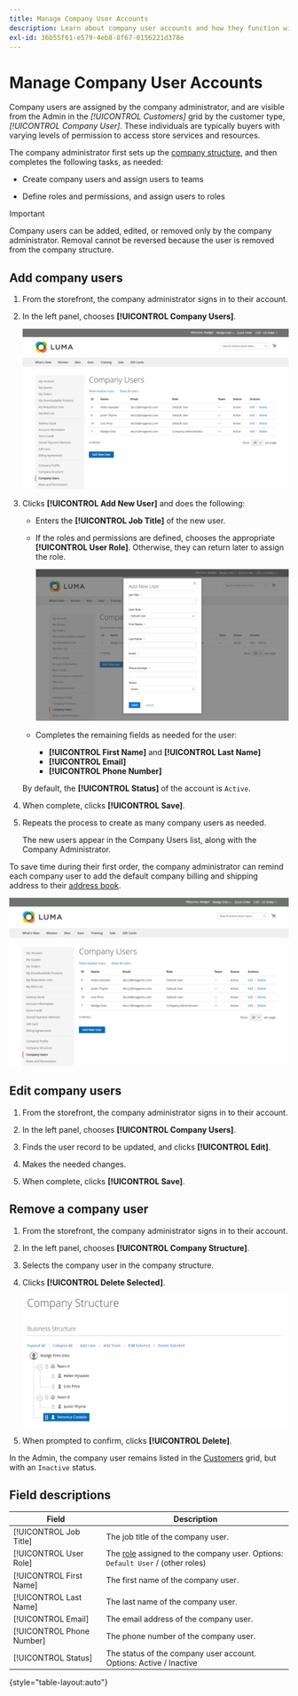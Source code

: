```yaml
---
title: Manage Company User Accounts
description: Learn about company user accounts and how they function within the associated company account.
exl-id: 36b55f61-e579-4eb8-8f67-0156221d378e
---
```

# Manage Company User Accounts

Company users are assigned by the company administrator, and are visible from the Admin in the _[!UICONTROL Customers]_ grid by the customer type, _[!UICONTROL Company User]_. These individuals are typically buyers with varying levels of permission to access store services and resources.

The company administrator first sets up the [company structure](account-company-structure.md), and then completes the following tasks, as needed:

- Create company users and assign users to teams

- Define roles and permissions, and assign users to roles

>[!IMPORTANT]
>
>Company users can be added, edited, or removed only by the company administrator. Removal cannot be reversed because the user is removed from the company structure.

## Add company users

1. From the storefront, the company administrator signs in to their account.

1. In the left panel, chooses **[!UICONTROL Company Users]**.

   ![Company Users](./assets/company-users-list-storefront.png)<!-- zoom -->

1. Clicks **[!UICONTROL Add New User]** and does the following:

   - Enters the **[!UICONTROL Job Title]** of the new user.

   - If the roles and permissions are defined, chooses the appropriate **[!UICONTROL User Role]**. Otherwise, they can return later to assign the role.

      ![Add new user](./assets/company-structure-users-add.png)<!-- zoom -->

   - Completes the remaining fields as needed for the user:

      - **[!UICONTROL First Name]** and **[!UICONTROL Last Name]**
      - **[!UICONTROL Email]**
      - **[!UICONTROL Phone Number]**

   By default, the **[!UICONTROL Status]** of the account is `Active`.

1. When complete, clicks **[!UICONTROL Save]**.

1. Repeats the process to create as many company users as needed.

   The new users appear in the Company Users list, along with the Company Administrator.

To save time during their first order, the company administrator can remind each company user to add the default company billing and shipping address to their [address book](../customers/account-dashboard-address-book.md).

![List of Company Users](./assets/company-users-list-storefront.png)<!-- zoom -->

## Edit company users

1. From the storefront, the company administrator signs in to their account.

1. In the left panel, chooses **[!UICONTROL Company Users]**.

1. Finds the user record to be updated, and clicks **[!UICONTROL Edit]**.

1. Makes the needed changes.

1. When complete, clicks **[!UICONTROL Save]**.

## Remove a company user

1. From the storefront, the company administrator signs in to their account.

1. In the left panel, chooses **[!UICONTROL Company Structure]**.

1. Selects the company user in the company structure.

1. Clicks **[!UICONTROL Delete Selected]**.

   ![Delete User](./assets/company-structure-delete-user.png)<!-- zoom -->

1. When prompted to confirm, clicks **[!UICONTROL Delete]**.

In the Admin, the company user remains listed in the [Customers](../customers/customers-all.md) grid, but with an `Inactive` status.

## Field descriptions

| Field        | Description |
|--------------|---------------|
| [!UICONTROL Job Title]    | The job title of the company user. |
| [!UICONTROL User Role]    | The [role](account-company-roles-permissions.md) assigned to the company user. Options: `Default User` / (other roles) |
| [!UICONTROL First Name]   | The first name of the company user.  |
| [!UICONTROL Last Name]    | The last name of the company user.   |
| [!UICONTROL Email]        | The email address of the company user.  |
| [!UICONTROL Phone Number] | The phone number of the company user.  |
| [!UICONTROL Status]       | The status of the company user account. Options: Active / Inactive  |

{style="table-layout:auto"}
